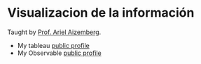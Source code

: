 # Visualizacion de la información

Taught by [Prof. Ariel Aizemberg](https://github.com/aaizemberg/).

- My tableau [public profile](https://public.tableau.com/app/profile/lucas.agustin.ferreiro/vizzes)
- My Observable [public profile](https://observablehq.com/user/@lucas-agustin-ferreiro2)
